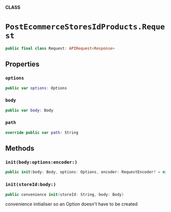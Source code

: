 **CLASS**

# `PostEcommerceStoresIdProducts.Request`

```swift
public final class Request: APIRequest<Response>
```

## Properties
### `options`

```swift
public var options: Options
```

### `body`

```swift
public var body: Body
```

### `path`

```swift
override public var path: String
```

## Methods
### `init(body:options:encoder:)`

```swift
public init(body: Body, options: Options, encoder: RequestEncoder? = nil)
```

### `init(storeId:body:)`

```swift
public convenience init(storeId: String, body: Body)
```

convenience initialiser so an Option doesn't have to be created
